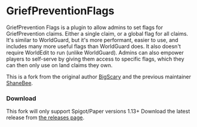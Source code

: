 # GriefPreventionFlags
GriefPrevention Flags is a plugin to allow admins to set flags for GriefPrevention claims. Either a single claim, or a global flag for all claims. It's similar to WorldGuard, but it's more performant, easier to use, and includes many more useful flags than WorldGuard does.  It also doesn't require WorldEdit to run (unlike WorldGuard).  Admins can also empower players to self-serve by giving them access to specific flags, which they can then only use on land claims they own.

This is a fork from the original author [BigScary](https://github.com/BigScary/GriefPreventionFlags) and the previous maintainer [ShaneBee](https://github.com/ShaneBeee/GriefPreventionFlags).

### Download
This fork will only support Spigot/Paper versions 1.13+
Download the latest release from [the releases page](https://github.com/lewysDavies/GriefPreventionFlags/releases).
